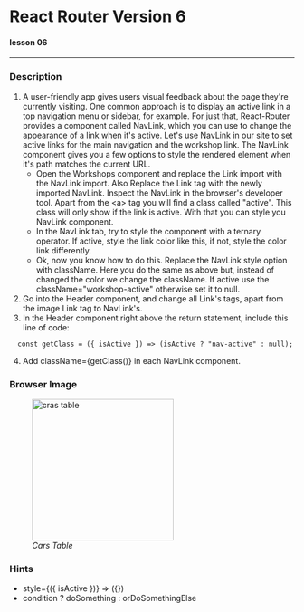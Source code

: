 # React Router Version 6
#### lesson 06
***


### Description

1. A user-friendly app gives users visual feedback about the page they're currently visiting. One common approach
is to display an active link in a top navigation menu or sidebar, for example. For just that, React-Router provides
a component called NavLink, which you can use to change the appearance of a link when it's active. Let's use NavLink
in our site to set active links for the main navigation and the workshop link.
The NavLink component gives you a few options to style the rendered element when it's path matches the current URL.
   - Open the Workshops component and replace the Link import with the NavLink import. Also Replace the Link tag with the newly
   imported NavLink. Inspect the NavLink in the browser's developer tool. Apart from the \<a> tag you will find a class called "active".
   This class will only show if the link is active. With that you can style you NavLink component.
   - In the NavLink tab, try to style the component with a ternary operator. If active, style the link color like this, 
   if not, style the color link differently.
   - Ok, now you know how to do this. Replace the NavLink style option with className. Here you do the same as above but, instead of changed
   the color we change the className. If active use the className="workshop-active" otherwise set it to null.
2. Go into the Header component, and change all Link's tags, apart from the image Link tag to NavLink's. 
3. In the Header component right above the return statement, include this line of code:

```JS
  const getClass = ({ isActive }) => (isActive ? "nav-active" : null);
```

4. Add className={getClass()} in each NavLink component.


### Browser Image

<figure>
    <img src ="src/assets/"
         alt ="cras table"
         width ="250"
         height ="250">
    <figcaption><em>Cars Table</em></figcaption>
</figure>

### Hints
- style={({ isActive })} => ({})
- condition ? doSomething : orDoSomethingElse











